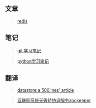 ## 文章

> [redis](notes/git_commands.md)

## 笔记 

> [git 学习笔记](notes/git_commands.md)

> [python学习笔记](notes/python_notes.md)

## 翻译 

> [datastore a 500lines' article](translate/datastore.md)

> [互联网系统无等待协调服务zookeeper](translate/zookeeper_paper.md)

